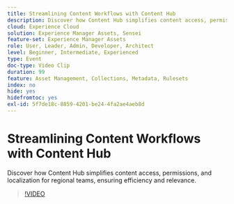 ```yaml
---
title: Streamlining Content Workflows with Content Hub
description: Discover how Content Hub simplifies content access, permissions, and localization for regional teams, ensuring efficiency and relevance.
cloud: Experience Cloud
solution: Experience Manager Assets, Sensei
feature-set: Experience Manager Assets
role: User, Leader, Admin, Developer, Architect
level: Beginner, Intermediate, Experienced
type: Event
doc-type: Video Clip
duration: 99
feature: Asset Management, Collections, Metadata, Rulesets
index: no
hide: yes
hidefromtoc: yes
exl-id: 5f7de18c-8859-4201-be24-4fa2ae4aeb8d
---
```

# Streamlining Content Workflows with Content Hub

Discover how Content Hub simplifies content access, permissions, and localization for regional teams, ensuring efficiency and relevance.

>[!VIDEO](https://video.tv.adobe.com/v/3459240/?learn=on&enablevpops)
